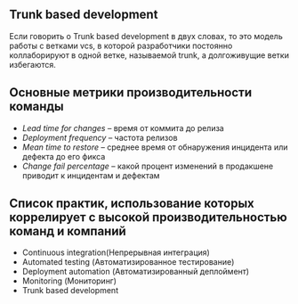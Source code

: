 ## Trunk based development
Если говорить о Trunk based development в двух словах, то это модель работы с ветками vcs, в которой разработчики постоянно коллаборируют в одной ветке, называемой trunk, а долгоживущие ветки избегаются.

## Основные метрики производительности команды

- _Lead time for changes_ – время от коммита до релиза
- _Deployment frequency_ – частота релизов
- _Mean time to restore_ – среднее время от обнаружения инцидента или дефекта до его фикса
- _Change fail percentage_ – какой процент изменений в продакшене приводит к инцидентам и дефектам


## Список практик, использование которых коррелирует с высокой производительностью команд и компаний

- Continuous integration(Непрерывная интеграция)
- Automated testing (Автоматизированное тестирование)
- Deployment automation (Автоматизированный деплоймент)
- Monitoring (Мониторинг)
- Trunk based development






